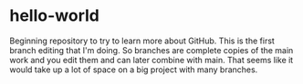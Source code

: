 # hello-world
Beginning repository to try to learn more about GitHub. 
This is the first branch editing that I'm doing. So branches are complete copies of the main work and you edit them and can later combine with main. That seems like it would take up a lot of space on a big project with many branches. 

